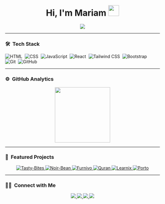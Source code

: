 <h1 align="center">Hi, I'm Mariam 
  <img src="https://media.giphy.com/media/v1.Y2lkPWVjZjA1ZTQ3bWlxeWV6ZHE4OGY2NGRudDNtc3lyYTk4dnY2a2RjZGNreXhmeWhjNyZlcD12MV9zdGlja2Vyc19yZWxhdGVkJmN0PXM/XgN35QOWSzLKGISuxm/giphy.gif" width="35">
</h1>

<p align="center">
  <a href="https://github.com/DenverCoder1/readme-typing-svg">
    <img src="https://readme-typing-svg.herokuapp.com?lines=Front-End+Developer;HTML+%7C+CSS+%7C+JavaScript;React+Learner;Always+Learning+New+Things&center=true&width=500&height=50">
  </a>
</p>

---

### 🛠 &nbsp;Tech Stack

![HTML](https://img.shields.io/badge/-HTML-05122A?style=flat&logo=HTML5)&nbsp;
![CSS](https://img.shields.io/badge/-CSS-05122A?style=flat&logo=CSS3&logoColor=1572B6)&nbsp;
![JavaScript](https://img.shields.io/badge/-JavaScript-05122A?style=flat&logo=javascript)&nbsp;
![React](https://img.shields.io/badge/-React-05122A?style=flat&logo=react)&nbsp;
![Tailwind CSS](https://img.shields.io/badge/-Tailwind%20CSS-05122A?style=flat&logo=tailwind-css)&nbsp;
![Bootstrap](https://img.shields.io/badge/-Bootstrap-05122A?style=flat&logo=bootstrap&logoColor=563D7C)&nbsp;
![Git](https://img.shields.io/badge/-Git-05122A?style=flat&logo=git)&nbsp;
![GitHub](https://img.shields.io/badge/-GitHub-05122A?style=flat&logo=github)&nbsp;

---

### ⚙️ &nbsp;GitHub Analytics
<p align="center">
  <a href="https://github.com/mariam149-abdo">
    <img height="180em" src="https://github-readme-stats.vercel.app/api/top-langs/?username=mariam149-abdo&layout=compact&langs_count=8&theme=algolia&include_all_commits=true&count_private=true"/>
  </a>
</p>

---


### 🌟 &nbsp;Featured Projects
<p align="center">
  <a href="https://github.com/mariam149-abdo/Tasty-Bites" title="Tasty-Bites">
    <img src="https://img.shields.io/badge/Tasty%20Bites-CSS-blue?style=for-the-badge" alt="Tasty-Bites"/>
  </a>
  <a href="https://github.com/mariam149-abdo/Noir-Bean" title="Noir-Bean">
    <img src="https://img.shields.io/badge/Noir%20Bean-Coffee%20Website-green?style=for-the-badge" alt="Noir-Bean"/>
  </a>
  <a href="https://github.com/mariam149-abdo/Furnivo" title="Furnivo">
    <img src="https://img.shields.io/badge/Furnivo-Modern%20Furniture%20Website-purple?style=for-the-badge" alt="Furnivo"/>
  </a>
  <a href="https://github.com/mariam149-abdo/quran" title="Quran">
    <img src="https://img.shields.io/badge/Quran-CSS-orange?style=for-the-badge" alt="Quran"/>
  </a>
  <a href="https://github.com/mariam149-abdo/learnix" title="Learnix">
    <img src="https://img.shields.io/badge/Learnix-Education%20Website-red?style=for-the-badge" alt="Learnix"/>
  </a>
  <a href="https://github.com/mariam149-abdo/porto" title="Porto">
    <img src="https://img.shields.io/badge/Porto-Portfolio%20Website-yellow?style=for-the-badge" alt="Porto"/>
  </a>
</p>


---

### 🤝🏻 &nbsp;Connect with Me

<p align="center">
  <a href="https://www.linkedin.com/in/mariam-abdelhak-bb55b1324/">
    <img src="https://img.shields.io/badge/-Mariam%20LinkedIn-0077B5?style=flat&logo=Linkedin&logoColor=white"/>
  </a>
  <a href="mailto:mariamabdelhaq883@gmail.com">
    <img src="https://img.shields.io/badge/-mariamabdelhaq883@gmail.com-D14836?style=flat&logo=Gmail&logoColor=white"/>
  </a>
  <a href="https://github.com/mariam149-abdo">
    <img src="https://img.shields.io/badge/-GitHub-181717?style=flat&logo=github&logoColor=white"/>
  </a>
  <a href="https://t.me/mariamabdoqadry">
    <img src="https://img.shields.io/badge/-Telegram-2CA5E0?style=flat&logo=telegram&logoColor=white"/>
  </a>
</p>
